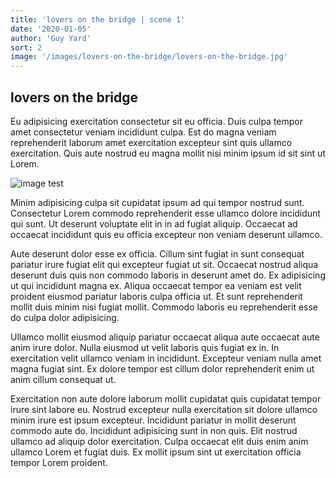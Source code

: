 ```yaml
---
title: 'lovers on the bridge | scene 1'
date: '2020-01-05'
author: 'Guy Yard'
sort: 2
image: '/images/lovers-on-the-bridge/lovers-on-the-bridge.jpg'
---
```

## lovers on the bridge
Eu adipisicing exercitation consectetur sit eu officia. Duis culpa tempor amet consectetur veniam incididunt culpa. Est do magna veniam reprehenderit laborum amet exercitation excepteur sint quis ullamco exercitation. Quis aute nostrud eu magna mollit nisi minim ipsum id sit sint ut Lorem.

![image test](/images/lovers-on-the-bridge/lovers-on-the-bridge.jpg)

Minim adipisicing culpa sit cupidatat ipsum ad qui tempor nostrud sunt. Consectetur Lorem commodo reprehenderit esse ullamco dolore incididunt qui sunt. Ut deserunt voluptate elit in in ad fugiat aliquip. Occaecat ad occaecat incididunt quis eu officia excepteur non veniam deserunt ullamco.

Aute deserunt dolor esse ex officia. Cillum sint fugiat in sunt consequat pariatur irure fugiat elit qui excepteur fugiat ut sit. Occaecat nostrud aliqua deserunt duis quis non commodo laboris in deserunt amet do. Ex adipisicing ut qui incididunt magna ex. Aliqua occaecat tempor ea veniam est velit proident eiusmod pariatur laboris culpa officia ut. Et sunt reprehenderit mollit duis minim nisi fugiat mollit. Commodo laboris eu reprehenderit esse do culpa dolor adipisicing.

Ullamco mollit eiusmod aliquip pariatur occaecat aliqua aute occaecat aute anim irure dolor. Nulla eiusmod ut velit laboris quis fugiat ex in. In exercitation velit ullamco veniam in incididunt. Excepteur veniam nulla amet magna fugiat sint. Ex dolore tempor est cillum dolor reprehenderit enim ut anim cillum consequat ut.

Exercitation non aute dolore laborum mollit cupidatat quis cupidatat tempor irure sint labore eu. Nostrud excepteur nulla exercitation sit dolore ullamco minim irure est ipsum excepteur. Incididunt pariatur in mollit deserunt commodo aute do. Incididunt adipisicing sunt in non quis. Elit nostrud ullamco ad aliquip dolor exercitation. Culpa occaecat elit duis enim anim ullamco Lorem et fugiat duis. Ex mollit ipsum sint ut exercitation officia tempor Lorem proident.